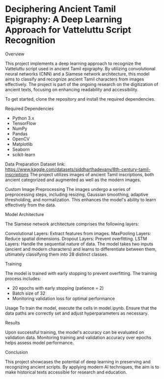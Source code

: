 # Deciphering Ancient Tamil Epigraphy: A Deep Learning Approach for Vatteluttu Script Recognition

Overview

This project implements a deep learning approach to recognize the Vatteluttu script used in ancient Tamil epigraphy. By utilizing convolutional neural networks (CNN) and a Siamese network architecture, this model aims to classify and recognize ancient Tamil characters from images effectively. The project is part of the ongoing research on the digitization of ancient texts, focusing on enhancing readability and accessibility.

To get started, clone the repository and install the required dependencies.

Required Dependencies 
- Python 3.x
- TensorFlow
- NumPy
- Pandas
- OpenCV
- Matplotlib
- Seaborn
- scikit-learn

Data Preparation
Dataset link: https://www.kaggle.com/datasets/siddharthadevanv/8th-century-tamil-inscriptions 
The project utilizes images of ancient Tamil inscriptions, both ancient categorized and augmented as well as the modern images. 

Custom Image Preprocessing
The images undergo a series of preprocessing steps, including resizing, Gaussian smoothing, adaptive thresholding, and normalization. This enhances the model's ability to learn effectively from the data.

Model Architecture

The Siamese network architecture comprises the following layers:

Convolutional Layers: Extract features from images.
MaxPooling Layers: Reduce spatial dimensions.
Dropout Layers: Prevent overfitting.
LSTM Layers: Handle the sequential nature of data.
The model takes two inputs (ancient and modern characters) and learns to differentiate between them, ultimately classifying them into 28 distinct classes.

Training

The model is trained with early stopping to prevent overfitting. The training process includes:

- 20 epochs with early stopping (patience = 2)
- Batch size of 32
- Monitoring validation loss for optimal performance

Usage
To train the model, execute the cells in model.ipynb. Ensure that the data paths are correctly set and adjust hyperparameters as necessary.


Results

Upon successful training, the model's accuracy can be evaluated on validation data. Monitoring training and validation accuracy over epochs helps assess model performance.

Conclusion

This project showcases the potential of deep learning in preserving and recognizing ancient scripts. By applying modern AI techniques, the aim is to make historical texts accessible for research and education.
